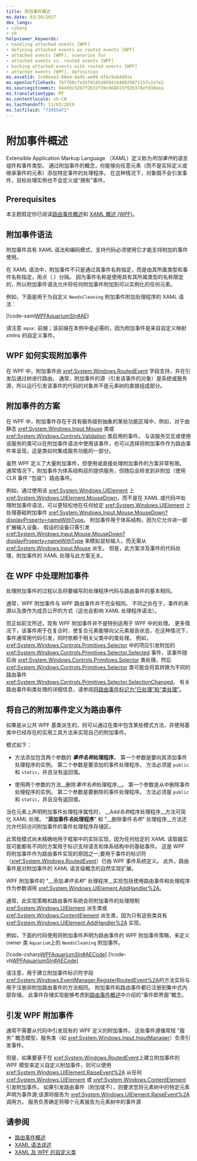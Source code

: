 ```yaml
---
title: 附加事件概述
ms.date: 03/30/2017
dev_langs:
- csharp
- vb
helpviewer_keywords:
- handling attached events [WPF]
- defining attached events as routed events [WPF]
- attached events [WPF], scenarios for
- attached events vs. routed events [WPF]
- backing attached events with routed events [WPF]
- attached events [WPF], definition
ms.assetid: 2c40eae3-80e4-4a45-ae09-df6c9ab4d91e
ms.openlocfilehash: 76ff60cfe26f9105d4504164802987115fc2a7e2
ms.sourcegitcommit: 944ddc52b7f2632f30c668815f92b378efd38eea
ms.translationtype: MT
ms.contentlocale: zh-CN
ms.lasthandoff: 11/03/2019
ms.locfileid: "73455471"
---
```

# <a name="attached-events-overview"></a>附加事件概述

Extensible Application Markup Language （XAML）定义称为*附加事件*的语言组件和事件类型。 通过附加事件的概念，你能够向任意元素（而不是实际定义或继承事件的元素）添加特定事件的处理程序。 在这种情况下，对象既不会引发事件，目标处理实例也不会定义或“拥有”事件。  

<a name="prerequisites"></a>   
## <a name="prerequisites"></a>Prerequisites  
 本主题假定你已阅读[路由事件概述](routed-events-overview.md)和 [XAML 概述 (WPF)](../../../desktop-wpf/fundamentals/xaml.md)。  
  
<a name="Syntax"></a>   
## <a name="attached-event-syntax"></a>附加事件语法  
 附加事件具有 XAML 语法和编码模式，支持代码必须使用它才能支持附加的事件使用。  
  
 在 XAML 语法中，附加事件不只是通过其事件名称指定，而是由其所属类型和事件名称指定，用点（.）分隔。 因为事件名称是使用具有其所属类型的名称限定的，所以附加事件语法允许将任何附加事件附加到可以实例化的任何元素。  
  
 例如，下面是用于为自定义 `NeedsCleaning` 附加事件附加处理程序的 XAML 语法：  
  
 [!code-xaml[WPFAquariumSln#AE](~/samples/snippets/csharp/VS_Snippets_Wpf/WPFAquariumSln/CSharp/WPFAquarium/Window1.xaml#ae)]  
  
 请注意 `aqua:` 前缀；该前缀在本例中是必需的，因为附加事件是来自自定义映射 xmlns 的自定义事件。  
  
<a name="WPFImplements"></a>   
## <a name="how-wpf-implements-attached-events"></a>WPF 如何实现附加事件

在 WPF 中，附加事件由 <xref:System.Windows.RoutedEvent> 字段支持，并在引发后通过树进行路由。 通常，附加事件的源（引发该事件的对象）是系统或服务源，所以运行引发该事件的代码的对象并不是元素树的直接组成部分。  
  
<a name="Scenarios"></a>   
## <a name="scenarios-for-attached-events"></a>附加事件的方案  
 在 WPF 中，附加事件存在于具有服务级别抽象的某些功能区域中，例如，对于由静态 <xref:System.Windows.Input.Mouse> 类或 <xref:System.Windows.Controls.Validation> 类启用的事件。 与该服务交互或使用该服务的类可以在附加事件语法中使用该事件，也可以选择将附加事件作为路由事件来呈现，这是类如何集成服务功能的一部分。  
  
 虽然 WPF 定义了大量附加事件，但使用或直接处理附加事件的方案非常有限。 通常情况下，附加事件为体系结构目的提供服务，但随后会转发到非附加（使用 CLR 事件 "包装"）路由事件。  
  
 例如，通过使用该 <xref:System.Windows.UIElement> 上 <xref:System.Windows.UIElement.MouseDown>，而不是在 XAML 或代码中处理附加事件语法，可以更轻松地在任何给定 <xref:System.Windows.UIElement> 上处理基础附加事件 <xref:System.Windows.Input.Mouse.MouseDown?displayProperty=nameWithType>。 附加事件用于体系结构，因为它允许进一部扩展输入设备。 假设的设备只需引发 <xref:System.Windows.Input.Mouse.MouseDown?displayProperty=nameWithType> 来模拟鼠标输入，而无需从 <xref:System.Windows.Input.Mouse> 派生。 但是，此方案涉及事件的代码处理，附加事件的 XAML 处理与此方案无关。  
  
<a name="Handling"></a>   
## <a name="handling-an-attached-event-in-wpf"></a>在 WPF 中处理附加事件  
 处理附加事件的过程以及将要编写的处理程序代码与路由事件的基本相同。  
  
 通常，WPF 附加事件与 WPF 路由事件并不完全相同。 不同之处在于，事件的来源以及类作为成员公开的方式（这也会影响 XAML 处理程序语法）。  
  
 但正如前文所述，现有 WPF 附加事件并不是特别适用于 WPF 中的处理。 更多情况下，该事件用于在复合时，使复合元素能够向父元素报告状态，在这种情况下，事件通常用代码引发，同时依赖于相关父类中的类处理。 例如，<xref:System.Windows.Controls.Primitives.Selector> 中的项应引发附加的 <xref:System.Windows.Controls.Primitives.Selector.Selected> 事件，该事件随后由 <xref:System.Windows.Controls.Primitives.Selector> 类处理，然后 <xref:System.Windows.Controls.Primitives.Selector> 类可能会将其转换为不同的路由事件 <xref:System.Windows.Controls.Primitives.Selector.SelectionChanged>。 有关路由事件和类处理的详细信息，请参阅[将路由事件标记为“已处理”和“类处理”](marking-routed-events-as-handled-and-class-handling.md)。  
  
<a name="Custom"></a>   
## <a name="defining-your-own-attached-events-as-routed-events"></a>将自己的附加事件定义为路由事件  
 如果是从公共 WPF 基类派生的，则可以通过在类中包含某些模式方法，并使用基类中已经存在的实用工具方法来实现自己的附加事件。  
  
 模式如下：  
  
- 方法添加包含两个参数的 __*事件名称*处理程序__。 第一个参数是要向其添加事件处理程序的实例。 第二个参数是要添加的事件处理程序。 方法必须是 `public` 和 `static`，并且没有返回值。  
  
- 使用两个参数的方法__删除*事件名称*处理程序__。 第一个参数是从中删除事件处理程序的实例。 第二个参数是要删除的事件处理程序。 方法必须是 `public` 和 `static`，并且没有返回值。  
  
 当在元素上声明附加事件处理程序属性时， __Add*名称*程序处理程序__方法可简化 XAML 处理。 "__添加事件*名*处理程序__" 和 "__删除事件*名称*" 处理程序__方法还允许代码访问附加事件的事件处理程序存储区。  
  
 此常规模式尚未精确地用于框架中的实际实现，因为任何给定的 XAML 读取器实现可能都有不同的方案用于标识支持语言和体系结构中的基础事件。 这是 WPF 将附加事件作为路由事件实现的原因之一;要用于事件的标识符（<xref:System.Windows.RoutedEvent>）已由 WPF 事件系统定义。 此外，路由事件是对附加事件的 XAML 语言级概念的自然实现扩展。  
  
 WPF 附加事件的 "__添加*事件名称*" 处理程序__实现包括使用路由事件和处理程序作为参数调用 <xref:System.Windows.UIElement.AddHandler%2A>。  
  
 通常，此实现策略和路由事件系统会将附加事件的处理限制 <xref:System.Windows.UIElement> 派生类或 <xref:System.Windows.ContentElement> 派生类，因为只有这些类具有 <xref:System.Windows.UIElement.AddHandler%2A> 实现。  
  
 例如，下面的代码使用将附加事件声明为路由事件的 WPF 附加事件策略，来定义 owner 类 `Aquarium`上的 `NeedsCleaning` 附加事件。  
  
 [!code-csharp[WPFAquariumSln#AECode](~/samples/snippets/csharp/VS_Snippets_Wpf/WPFAquariumSln/CSharp/WPFAquariumObjects/Class1.cs#aecode)]
 [!code-vb[WPFAquariumSln#AECode](~/samples/snippets/visualbasic/VS_Snippets_Wpf/WPFAquariumSln/visualbasic/wpfaquariumobjects/class1.vb#aecode)]  
  
 请注意，用于建立附加事件标识符字段 <xref:System.Windows.EventManager.RegisterRoutedEvent%2A>的方法实际与用于注册非附加路由事件的方法相同。 附加事件和路由事件都已注册到集中式内部存储。 此事件存储实现能够考虑到[路由事件概述](routed-events-overview.md)中介绍的“事件即界面”概念。  
  
<a name="Raising"></a>   
## <a name="raising-a-wpf-attached-event"></a>引发 WPF 附加事件  
 通常不需要从代码中引发现有的 WPF 定义的附加事件。 这些事件遵循常规 "服务" 概念模型，服务类（如 <xref:System.Windows.Input.InputManager>）负责引发事件。  
  
 但是，如果要基于在 <xref:System.Windows.RoutedEvent>上建立附加事件的 WPF 模型来定义自定义附加事件，则可以使用 <xref:System.Windows.UIElement.RaiseEvent%2A> 从任何 <xref:System.Windows.UIElement> 或 <xref:System.Windows.ContentElement>引发附加事件。 如果引发路由事件（附加或不），则要求您将元素树中的特定元素声明为事件源;该源将报告为 <xref:System.Windows.UIElement.RaiseEvent%2A> 调用方。 服务负责确定将哪个元素报告为元素树中的事件源  
  
## <a name="see-also"></a>请参阅

- [路由事件概述](routed-events-overview.md)
- [XAML 语法详述](xaml-syntax-in-detail.md)
- [XAML 及 WPF 的自定义类](xaml-and-custom-classes-for-wpf.md)
